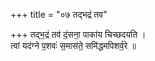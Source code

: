 +++
title = "०७ तद्भद्रं तव"

+++
तद्भ॒द्रं तव॑ दं॒सना॒ पाका॑य चिच्छदयति ।  
त्वां यद॑ग्ने प॒शवः॑ स॒मास॑ते॒ समि॑द्धमपिशर्व॒रे ॥